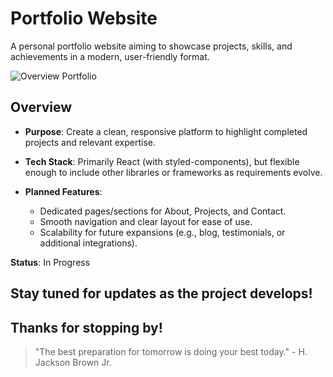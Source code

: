 # Portfolio Website

A personal portfolio website aiming to showcase projects, skills, and achievements in a modern, user-friendly format. 

![Overview Portfolio](README/media/portfolio.gif)

## Overview

- **Purpose**: Create a clean, responsive platform to highlight completed projects and relevant expertise.

- **Tech Stack**: Primarily React (with styled-components), but flexible enough to include other libraries or frameworks as requirements evolve.

- **Planned Features**:
  - Dedicated pages/sections for About, Projects, and Contact.
  - Smooth navigation and clear layout for ease of use.
  - Scalability for future expansions (e.g., blog, testimonials, or additional integrations).


**Status**: In Progress

Stay tuned for updates as the project develops!
---
Thanks for stopping by!
---
>"The best preparation for tomorrow is doing your best today." - H. Jackson Brown Jr.
>